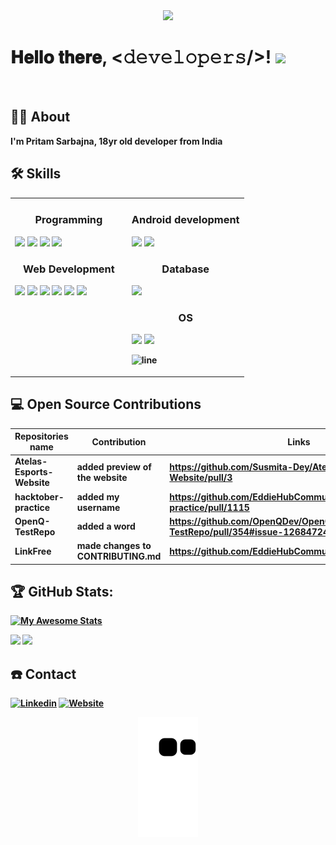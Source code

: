 <div align="center">
 <img src="https://c.tenor.com/qJ5evVs-_uUAAAAC/coding.gif">
</div>

# 𝐇𝐞𝐥𝐥𝐨 𝐭𝐡𝐞𝐫𝐞, <𝚍𝚎𝚟𝚎𝚕𝚘𝚙𝚎𝚛𝚜/>! <img src="https://raw.githubusercontent.com/MartinHeinz/MartinHeinz/master/wave.gif" width="5%">

<br>

## :man_technologist: About
<strong> I'm Pritam Sarbajna, 18yr old developer from India </trong>

## :hammer_and_wrench: Skills

<table>
<tr>
<td width="50%" valign="top">
 <h3 align="center"> Programming </h3>
      
   <img src="https://img.icons8.com/color/48/undefined/c-programming.png"/>
   <img src="https://img.icons8.com/color/48/undefined/c-plus-plus-logo.png"/>
   <img src="https://img.icons8.com/fluency/48/undefined/python.png"/>
   <img src="https://img.icons8.com/plasticine/100/undefined/bash.png" width="12%"/>

     
<h3 align="center"> Web Development </h3>
     
 <img src="https://img.icons8.com/color/48/undefined/html-5--v1.png"/>
 <img src="https://img.icons8.com/color/48/undefined/css3.png"/>
 <img src="https://img.icons8.com/color/48/undefined/javascript--v1.png"/>
 <img src="https://img.icons8.com/color/48/undefined/django.png"/>
 <img src="https://img.icons8.com/color/48/undefined/bootstrap.png"/>
 <img src="https://img.icons8.com/color/48/undefined/react-native.png"/>

</td>

     
<td width="50%" valign="top">

<h3 align="center"> Android development </h3>
  
  <img src="https://img.icons8.com/color/48/undefined/java-coffee-cup-logo--v1.png"/>
  <img src="https://img.icons8.com/external-fauzidea-flat-fauzidea/64/undefined/external-xml-file-file-extension-fauzidea-flat-fauzidea.png" width="10%"/>

  
<h3 align="center"> Database </h3>
     
  <img src="https://cdn.jsdelivr.net/gh/devicons/devicon/icons/sqlite/sqlite-original.svg" width="10%"/>
     
<h3 align="center"> OS </h3>

  <img src="https://img.icons8.com/color/48/undefined/windows-logo.png"/>
  <img src="https://img.icons8.com/color/48/undefined/linux--v1.png"/>
 
![line](https://user-images.githubusercontent.com/1612112/89610802-d9f02000-d8be-11ea-873f-aa51c23073e5.png)
</td>
</tr>

</table>

## :computer: Open Source Contributions

| Repositories name  | Contribution                    | Links                                                                 |
|--------------------|---------------------------------|-----------------------------------------------------------------------|
| Atelas-Esports-Website | added preview of the website              | https://github.com/Susmita-Dey/Atelas-Esports-Website/pull/3 |
| hacktober-practice | added my username               | https://github.com/EddieHubCommunity/hacktoberfest-practice/pull/1115 |
| OpenQ-TestRepo     | added a word                    | https://github.com/OpenQDev/OpenQ-TestRepo/pull/354#issue-1268472423  |
| LinkFree           | made changes to CONTRIBUTING.md | https://github.com/EddieHubCommunity/LinkFree/pull/1387               |
  
## :trophy: GitHub Stats:
[![My Awesome Stats](https://awesome-github-stats.azurewebsites.net/user-stats/PritamSarbajna?cardType=github&theme=nightowl)](https://git.io/awesome-stats-card)

<img src="https://github-readme-streak-stats.herokuapp.com?user=PritamSarbajna&theme=tokyonight_duo">
<img src="https://activity-graph.herokuapp.com/graph?username=PritamSarbajna&bg_color=03111c&color=4c9e95&line=8c00ff&point=3c9fdd&area=true&hide_border=true" >

## :phone: Contact
  <a href="https://www.linkedin.com/in/pritam-sarbajna-74945821b/"><img src="https://img.icons8.com/color/48/undefined/linkedin.png" alt="Linkedin"/></a>
  <a href="https://pritam-sarbajna.netlify.app/"><img src="https://img.icons8.com/doodle/48/undefined/domain.png" alt="Website"/></a>

<div align="center">
 <img src="https://github.com/PritamSarbajna/PritamSarbajna/blob/output/github-contribution-grid-snake.svg">
</div>
